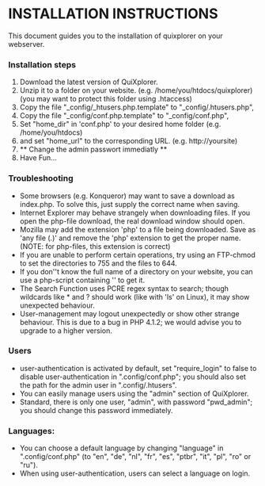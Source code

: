 INSTALLATION INSTRUCTIONS
=========================

This document guides you to the installation of quixplorer on your webserver.

### Installation steps

1. Download the latest version of QuiXplorer.
2. Unzip it to a folder on your website. (e.g. /home/you/htdocs/quixplorer)
   (you may want to protect this folder using .htaccess)
3. Copy the file "_config/_htusers.php.template" to "_config/.htusers.php",
4. Copy the file "_config/conf.php.template" to "_config/conf.php",
5. Set "home_dir" in 'conf.php' to your desired home folder (e.g. /home/you/htdocs)
6. and set "home_url" to the corresponding URL. (e.g. http://yoursite)
7. ** Change the admin passwort immediatly **
8. Have Fun...

### Troubleshooting

* Some browsers (e.g. Konqueror) may want to save a download as index.php.
  To solve this, just supply the correct name when saving.
* Internet Explorer may behave strangely when downloading files.
  If you open the php-file download, the real download window should open.
* Mozilla may add the extension 'php' to a file being downloaded.
  Save as 'any file (*.*)' and remove the 'php' extension to get the proper name.
  (NOTE: for php-files, this extension is correct)
* If you are unable to perform certain operations,
  try using an FTP-chmod to set the directories to 755 and the files to 644.
* If you don''t know the full name of a directory on your website,
  you can use a php-script containing '<?php echo getcwd(); ?>' to get it.
* The Search Function uses PCRE regex syntax to search; though wildcards like * and ?
  should work (like with 'ls' on Linux), it may show unexpected behaviour.
* User-management may logout unexpectedly or show other strange behaviour.
  This is due to a bug in PHP 4.1.2; we would advise you to upgrade to a higher version.

### Users

* user-authentication is activated by default, set "require_login" to false to
  disable user-authentication in ".config/conf.php";
  you should also set the path for the admin user in ".config/.htusers".
* You can easily manage users using the "admin" section of QuiXplorer.
* Standard, there is only one user, "admin", with password "pwd_admin";
  you should change this password immediately.

### Languages:
* You can choose a default language by changing "language" in ".config/conf.php"
  (to "en", "de", "nl", "fr", "es", "ptbr", "it", "pl", "ro" or "ru").
* When using user-authentication, users can select a language on login.

